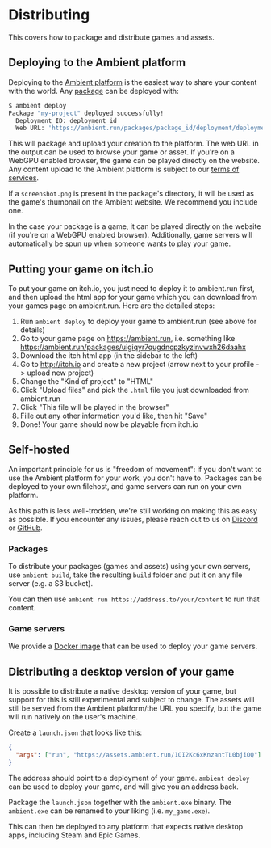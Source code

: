 # Distributing

This covers how to package and distribute games and assets.

## Deploying to the Ambient platform

Deploying to the [Ambient platform](https://ambient.run) is the easiest way to share
your content with the world. Any [package](./package.md) can be deployed with:

```sh
$ ambient deploy
Package "my-project" deployed successfully!
  Deployment ID: deployment_id
  Web URL: 'https://ambient.run/packages/package_id/deployment/deployment_id'
```

This will package and upload your creation to the platform. The web URL in the output can be used to browse your game or asset. If you're on a WebGPU enabled browser, the game can be played directly on the website. Any content upload to the Ambient platform is subject to our [terms of services](https://www.ambient.run/terms-of-service).

If a `screenshot.png` is present in the package's directory, it will be used as the game's thumbnail on the Ambient website. We recommend you include one.

In the case your package is a game, it can be played directly on the website (if you're on a WebGPU enabled browser). Additionally, game servers will automatically be spun up when someone wants to play your game.

## Putting your game on itch.io

To put your game on itch.io, you just need to deploy it to ambient.run first, and then upload the html app for your game which you can download from your games page on ambient.run. Here are the detailed steps:

1. Run `ambient deploy` to deploy your game to ambient.run (see above for details)
2. Go to your game page on https://ambient.run, i.e. something like https://ambient.run/packages/uigiqyr7qugdncpzkyzinvwxh26daahx
3. Download the itch html app (in the sidebar to the left)
4. Go to http://itch.io and create a new project (arrow next to your profile -> upload new project)
5. Change the "Kind of project" to "HTML"
6. Click "Upload files" and pick the `.html` file you just downloaded from ambient.run
7. Click "This file will be played in the browser"
8. Fille out any other information you'd like, then hit "Save"
9. Done! Your game should now be playable from itch.io

## Self-hosted

An important principle for us is "freedom of movement": if you don't want to use the Ambient platform for
your work, you don't have to. Packages can be deployed to your own filehost, and game servers can run
on your own platform.

As this path is less well-trodden, we're still working on making this as easy as possible. If you encounter any issues, please reach out to us on [Discord](https://discord.gg/ambient) or [GitHub](https://github.com/AmbientRun/Ambient/issues).

### Packages

To distribute your packages (games and assets) using your own servers, use `ambient build`, take the
resulting `build` folder and put it on any file server (e.g. a S3 bucket).

You can then use `ambient run https://address.to/your/content` to run that content.

### Game servers

We provide a [Docker image](https://github.com/AmbientRun/Ambient/pkgs/container/ambient) that can be used
to deploy your game servers.

## Distributing a desktop version of your game

It is possible to distribute a native desktop version of your game, but support for this is still experimental and subject to change. The assets will still be served from the Ambient platform/the URL you specify, but the game will run natively on the user's machine.

Create a `launch.json` that looks like this:

```json
{
  "args": ["run", "https://assets.ambient.run/1QI2Kc6xKnzantTL0bjiOQ"]
}
```

The address should point to a deployment of your game. `ambient deploy` can be used to deploy your game, and will give you an address back.

Package the `launch.json` together with the `ambient.exe` binary. The `ambient.exe` can be renamed to your liking (i.e. `my_game.exe`).

This can then be deployed to any platform that expects native desktop apps, including Steam and Epic Games.
